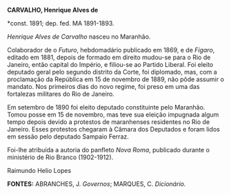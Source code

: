 **CARVALHO, Henrique Alves de**

\*const. 1891; dep. fed. MA 1891-1893.

*Henrique Alves de Carvalho* nasceu no Maranhão.

Colaborador de o *Futuro*, hebdomadário publicado em 1869, e de
*Fígaro*, editado em 1881, depois de formado em direito mudou-se para o
Rio de Janeiro, então capital do Império, e filiou-se ao Partido
Liberal. Foi eleito deputado geral pelo segundo distrito da Corte, foi
diplomado, mas, com a proclamação da República em 15 de novembro de
1889, não pôde assumir o mandato. Nos primeiros dias do novo regime, foi
preso em uma das fortalezas militares do Rio de Janeiro.

Em setembro de 1890 foi eleito deputado constituinte pelo Maranhão.
Tomou posse em 15 de novembro, mas teve sua eleição impugnada algum
tempo depois devido a protestos de maranhenses residentes no Rio de
Janeiro. Esses protestos chegaram à Câmara dos Deputados e foram lidos
em sessão pelo deputado Sampaio Ferraz.

Foi-lhe atribuída a autoria do panfleto *Nova Roma*, publicado durante o
ministério de Rio Branco (1902-1912).

Raimundo Helio Lopes

**FONTES:** ABRANCHES, J. *Governos*; MARQUES, C. *Dicionário.*
